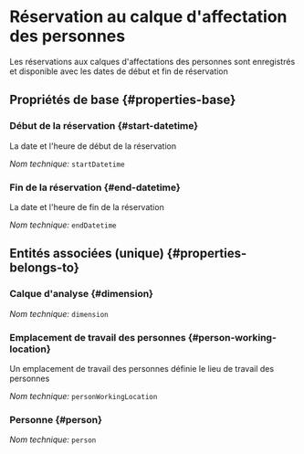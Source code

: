# Réservation au calque d'affectation des personnes
<!--- THIS FILE IS GENERATED PLEASE DO NOT EDIT IT DIRECTLY --->

Les réservations aux calques d'affectations des personnes sont enregistrés et disponible avec les dates de début et fin de réservation

## Propriétés de base {#properties-base}

### Début de la réservation {#start-datetime}

La date et l'heure de début de la réservation

*Nom technique:* ```startDatetime```

### Fin de la réservation {#end-datetime}

La date et l'heure de fin de la réservation

*Nom technique:* ```endDatetime```


## Entités associées (unique) {#properties-belongs-to}

### Calque d'analyse {#dimension}



*Nom technique:* ```dimension```

### Emplacement de travail des personnes {#person-working-location}

Un emplacement de travail des personnes définie le lieu de travail des personnes

*Nom technique:* ```personWorkingLocation```

### Personne {#person}



*Nom technique:* ```person```





